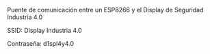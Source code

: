 ﻿Puente de comunicación entre un ESP8266 y el Display de Seguridad Industria 4.0


SSID: Display Industria 4.0

Contraseña: d1spl4y4.0
